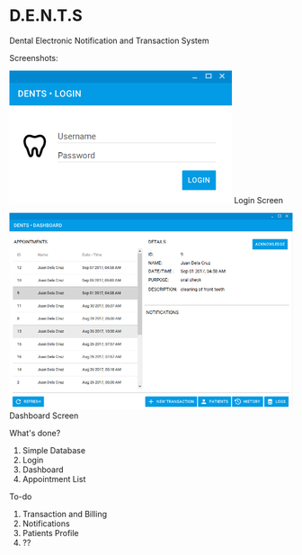 # D.E.N.T.S

Dental Electronic Notification and Transaction System

Screenshots:

![Alt text](screenshots/login.PNG?raw=true "Login Screen")
Login Screen

![Alt text](screenshots/dashboard.PNG?raw=true "Login Screen")
Dashboard Screen

What's done?
1. Simple Database
2. Login
3. Dashboard
4. Appointment List

To-do
1. Transaction and Billing
2. Notifications
3. Patients Profile
4. ??
